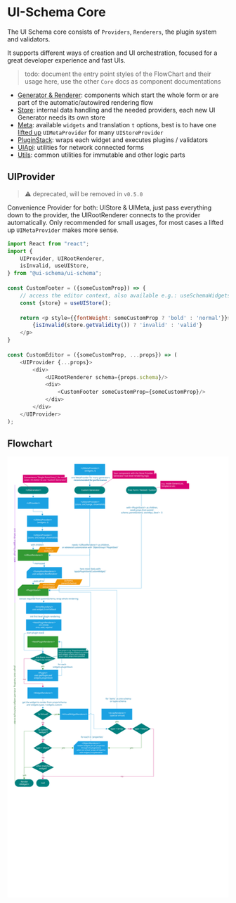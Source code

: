 # UI-Schema Core

The UI Schema core consists of `Providers`, `Renderers`, the plugin system and validators.

It supports different ways of creation and UI orchestration, focused for a great developer experience and fast UIs.

> todo: document the entry point styles of the FlowChart and their usage here, use the other `Core` docs as component documentations

- [Generator & Renderer](/docs/core-renderer): components which start the whole form or are part of the automatic/autowired rendering flow
- [Store](/docs/core-store): internal data handling and the needed providers, each new UI Generator needs its own store
- [Meta](/docs/core-meta): available `widgets` and translation `t` options, best is to have one [lifted up](https://reactjs.org/docs/lifting-state-up.html) `UIMetaProvider` for many `UIStoreProvider`
- [PluginStack](/docs/core-pluginstack): wraps each widget and executes plugins / validators
- [UIApi](/docs/core-uiapi): utilities for network connected forms
- [Utils](/docs/core-utils): common utilities for immutable and other logic parts

## UIProvider

> ⚠ deprecated, will be removed in `v0.5.0`

Convenience Provider for both: UIStore & UIMeta, just pass everything down to the provider, the UIRootRenderer connects to the provider automatically. Only recommended for small usages, for most cases a lifted up `UIMetaProvider` makes more sense.

```js
import React from "react";
import {
    UIProvider, UIRootRenderer,
    isInvalid, useUIStore,
} from "@ui-schema/ui-schema";

const CustomFooter = ({someCustomProp}) => {
    // access the editor context, also available e.g.: useSchemaWidgets, useSchemaData
    const {store} = useUIStore();

    return <p style={{fontWeight: someCustomProp ? 'bold' : 'normal'}}>
        {isInvalid(store.getValidity()) ? 'invalid' : 'valid'}
    </p>
}

const CustomEditor = ({someCustomProp, ...props}) => (
    <UIProvider {...props}>
        <div>
            <UIRootRenderer schema={props.schema}/>
            <div>
                <CustomFooter someCustomProp={someCustomProp}/>
            </div>
        </div>
    </UIProvider>
);
```

## Flowchart

[![flowchart](/Flowchart-SchemaEditor.svg)](https://ui-schema.bemit.codes/Flowchart-SchemaEditor.svg)
